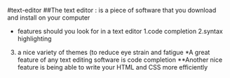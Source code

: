 #text-editor
 ##The text editor :  is a piece of software that you download and install on your computer
- features should you look for in a text editor
1.code completion
2.syntax highlighting
3. a nice variety of themes (to reduce eye strain and fatigue
*A great feature of any text editing software is code completion
**Another nice feature is being able to write your HTML and CSS more efficiently
